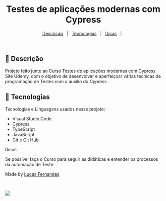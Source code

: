 <h1 align="center">Testes de aplicações modernas com Cypress</h1>

<p align="center">
  <a href="#dart-descrição">Descrição</a> &#xa0; | &#xa0; 
  <a href="#rocket-tecnologias">Tecnologias</a> &#xa0; | &#xa0;
  <a href="#white_check_mark-dicas">Dicas</a> &#xa0; | &#xa0;
</p>

<br>

## :dart: Descrição

Projeto feito junto ao Curso Testes de aplicações modernas com Cypress Site Udemy, com o objetivo de desenvolver e aperfeiçoar várias 
técnicas de programação de Testes com o auxílio do Cypress.

## :rocket: Tecnologias

Tecnologias e Linguagens usados nesse projeto:

- Visual Studio Code
- Cypress 
- TypeScript
- JavaScript
- Git e Git Hub

Dicas

Se possível faça o Curso para seguir as didáticas e entender os processos da automação de Teste.

Made by <a href="https://github.com/Luca5Fernandes" target="_blank">Lucas Fernandes</a>

&#xa0;

<p align="left">
<img src="http://img.shields.io/static/v1?label=STATUS&message=EM%20DESENVOLVIMENTO&color=GREEN&style=for-the-badge"/>
</p>
